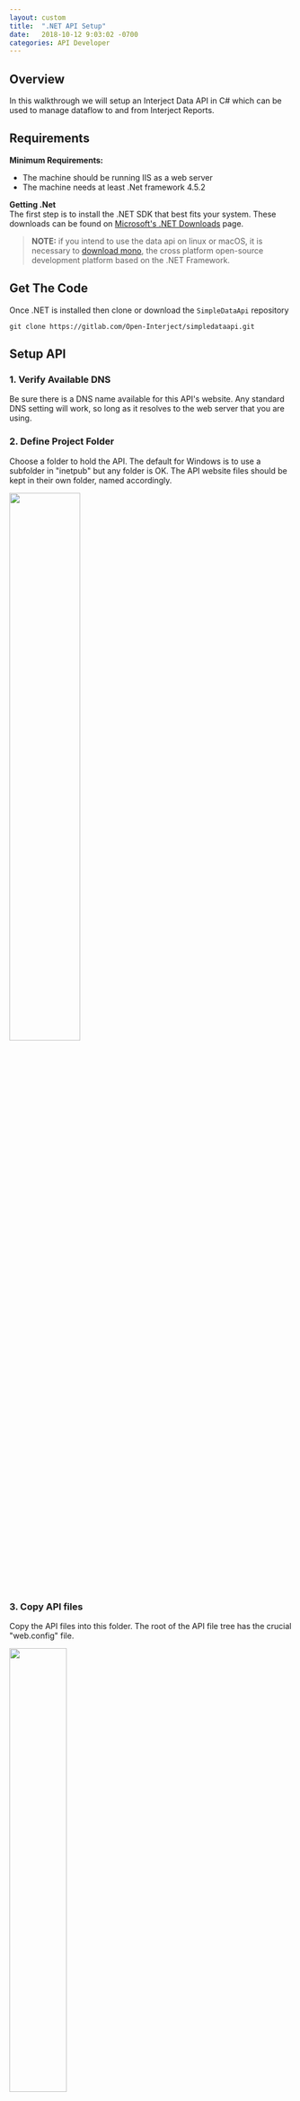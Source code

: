 ```yaml
---
layout: custom
title:  ".NET API Setup"
date:   2018-10-12 9:03:02 -0700
categories: API Developer
---
```



##  **Overview**

In this walkthrough we will setup an Interject Data API in C# which can be used to manage dataflow to and from Interject Reports. 


##  **Requirements**

**Minimum Requirements:**
- The machine should be running IIS as a web server
- The machine needs at least .Net framework 4.5.2

**Getting .Net**<br>
The first step is to install the .NET SDK that best fits your system. These downloads can be found on [Microsoft's .NET Downloads](https://dotnet.microsoft.com/download) page.


> **NOTE:** if you intend to use the data api on linux or macOS, it is necessary to [download mono](https://www.mono-project.com/), the cross platform open-source development platform based on the .NET Framework.


##  **Get The Code**
Once .NET is installed then clone or download the `SimpleDataApi` repository

```git
git clone https://gitlab.com/Open-Interject/simpledataapi.git
```


## **Setup API**

### **1. Verify Available DNS**

Be sure there is a DNS name available for this API's website. Any standard DNS setting will work, so long as it resolves to the web server that you are using. 

### **2. Define Project Folder**

Choose a folder to hold the API.
The default for Windows is to use a subfolder in "inetpub" but any folder is OK. The API website files should be kept in their own folder, named accordingly.

<img class="img-modal" src="/images/dot-net-api/choose-folder.png" width="50%" onclick="zoom_img(this)" />


### **3. Copy API files**

Copy the API files into this folder. The root of the API file tree has the crucial "web.config" file.

<img class="img-modal" src="/images/dot-net-api/project-api-structure.png" width="45%" onclick="zoom_img(this)" />

- **a )**  It is possible to copy the source code files along with compiled code files. This is optional. 
- **b )**  For public facing sites, it is safer to use the Visual Studio "Deploy" process to package up a site so that peripheral files are removed. Certain files can be distributed by IIS if they exist in the website folder
- **c )**  The files you received may contain a parent folder of "development" files for Visual Studio. However, only the API files should be deployed on the webserver.
- **d )**  The root of the website can be identified by some of the core files that compose the site: 
    - App_Start 
    - Global.asax 
    - Web.config
- **e )** The Web.config file will be updated later.


### **4. Open IIS Manager on the web server.**

IIS (Internet Information Services) is the software which exposes a website to the rest of the network (or internet) 

> **NOTE:** If IIS has never been configured, it may require specific instructions based on the web server's specific operating system<br>
> External links:<br>
> [Windows server 2016](https://www.rootusers.com/how-to-install-iis-in-windows-server-2016/)<br>
> [Windows 10](https://www.betterhostreview.com/turn-on-iis-windows-10.html)

<img class="img-modal" src="/images/dot-net-api/iis-manager.png" width="40%" onclick="zoom_img(this)" />

### **6.  IIS Manager looks like this**

<img class="img-modal" src="/images/dot-net-api/iis-manager-view.png" width="45%" onclick="zoom_img(this)" />


### **7.  Create a new website by Right-Clicking on the "Site" node**

<img class="img-modal" src="/images/dot-net-api/site-add-website.png" width="40%" onclick="zoom_img(this)" />


- **a )**	<u>Site name</u>: seen only by the admin of the web server. Choose a meaningful name to identify this API. Eg. "Interject Data API"

- **b )**  Notice that when Choosing a Site Name, the <u>"Application Pool"</u> will use the new name by default. This is preferred. It is not the best practice to use the "DefaultAppPool" which is seen at first. Instead, each site should have its own app pool with a matching name. The App Pool basically acts like the Windows User for that particular site. Permissions assigned to the AppPool are the applicable permissions for the web site 

- **c )**  <u>Physical path</u>: Navigate to the root folder where the web.config file exists (see step #3) at the start of these instructions.

- **d )**  <u>Connect as</u>...: keep the default setting which is to use the "Application user" which is the same as the AppPool. 

<img class="img-modal" src="/images/dot-net-api/connect-as.png" width="50%" onclick="zoom_img(this)" />

- **e )** <u>Binding Type</u>: The binding can use either HTTP or HTTPS. This document does not describe how to set up an SSL certificate for HTTPS bindings. Any public facing site must use HTTPS. 

- **f )** <u>IP address</u>: This setting can be left as the default for "All Unassigned" a Specific IP address can be used if this web server responds to multiple IP addresses. It is more common to use a specific IP address when dealing with multiple SSL certificates on the same web server. 

- **g )** <u>Port</u> will normally follow the default 80 for Http and 443 for Https, unless a network administrator requires an override.

- **h )** <u>Host name</u>: The Host Name (aka Host Header) Is used to differentiate multiple websites that are hosted on the same web server. This should match the DNS setting that is configured for this API. (see step #1 at the start of this document)

An example of an API used within a company's intranet is here:
<img class="img-modal" src="/images/dot-net-api/api-intranet.png" width="60%" onclick="zoom_img(this)" />


### **8. If these settings need to be changed later. Select the site with IIS manager, and choose the "Bindings" or "Basic Settings" in the right margin**

<img class="img-modal" src="/images/dot-net-api/basic-and-bindings.png" width="70%" onclick="zoom_img(this)" />


### **9. Confirm settings for the App Pool**
The App Pool should have been created when the site was created.
You can see the specific information in the "Application Pools" area of the IIS Manager.

- **a )**	Make sure the AppPool is using .NET v4.0 and an "Integrated" pipeline (these are the defaults)
- **b )**	Make a note of the specific name of the App Pool (in this screenshot its "Interject Data API")

<img class="img-modal" src="/images/dot-net-api/app-pools.png" width="30%" onclick="zoom_img(this)" />

- **c )**	If the site gets frozen, you can restart it by "recycling" the App Pool (Right Click it), which clears out all memory and restarts the site

<img class="img-modal" src="/images/dot-net-api/app-pools-view.png" width="40%" onclick="zoom_img(this)" />


### **10. Set up website permissions using the App Pool. In IIS Manager, Right-Click the API website and choose "Edit Permissions" (this is the same as editing security permissions on the folder itself, within Windows)**

<img class="img-modal" src="/images/dot-net-api/edit-permissions.png" width="40%" onclick="zoom_img(this)" />

- **a )**	Choose the "Security" tab and then the "Edit" button, and then the "Add" button.
- **b )**	This is the process to "find" The App Pool
- **c )**	Make sure the "From this location" is the local computer (It may default to a company domain, if it in place)
- **d )**	Enter this into the text-box "IIS AppPool \ ..." where the actual App Pool name is used after the slash "IIS AppPool\Interject Data API" for example
- **e )**	Use the "Check Names" button. 


<img class="img-modal" src="/images/dot-net-api/edit-permissions-check-names.png" width="70%" onclick="zoom_img(this)" />

- **f )**	If the App Pool was identified successfully, then you should see the App Pool name as underlined

<img class="img-modal" src="/images/dot-net-api/app-pools-underline.png" width="40%" onclick="zoom_img(this)" />

- **g )**	Press OK and the App Pool will appear in the "Group or user names" box.

- **h )**	While it is selected, check the "Modify" setting of the permissions. This will allow the App Pool to have enough permissions over the API Website to behave normally.

<img class="img-modal" src="/images/dot-net-api/permissions-modify.png" width="40%" onclick="zoom_img(this)" />

- **i )**	Use the "Apply" button. And "OK" to close the windows.


### **11.	At this point, the website should be responding to browser requests. But it still needs a little more configuration in order to process Interject reports. First, confirm that the site is behaving by visiting it in a browser.**

- **a )**	Use the DNS setting from #1 at the start of these instructions, and paste them in a browser. (this was also added to the "Binding" of the site in IIS manager)
- **b )**	The default page of the API should appear. If it appears at all, then the entire API should be functioning normally.
- **c )**	The default page should look like the following image. This web page is normally not seen by users. It contains some notes for developers who may wish to customize the Data API. This web page is normally not seen by users. It contains some notes for developers who may wish to customize the Data API.

<img class="img-modal" src="/images/dot-net-api/default-page.png" width="60%" onclick="zoom_img(this)" />

- **d )**	If there is an error it may look something like this:


<img class="img-modal" src="/images/dot-net-api/server-error.png" width="40%" onclick="zoom_img(this)" />




### **12.  Set up Data Connection Strings for "Pass-Through" Interject requests**
The most common use of a Data API is for Intranet use. In this scenario a connection string can be shared by all users, while also protected within the web.config of the Data API.

Interject supports DataPortal connections for both: A)Direct DB access and B)API access
When using an API, you can tell the API code to perform certain DB actions by using "PassThrough" settings. These are configured in the DataPortal and DataPortal Connection. For these to work, they need to be able to find a connection string in the API.

If this API offers public access, then connection strings should not be shared in the web.config. Instead a custom validation lookup process should be implemented, which also requires some custom coding.

- **a )**	Determine a meaningful name for the connection string (preferably without spaces) This name will be used by an Interject DataPortal Connection, and it will reference the connection string within the web.config. Names must be unique.
- **b )**	Open the web.config file in any text editor or code IDE(you can find it in step #3 at the start of this document)
- **c )**	The contents are formatted as XML. Locate the section `<connectionStrings>`
- **d )**	Add a new line which uses the Name of the Connection String and its value.

```xml
<!--Windows Authentication to MSSqlServer Express-->
<add name="DataApi_NTAuth" connectionString="Server=.\sqlexpress; Database=MyDbName; integrated security=true"               providerName="System.Data.SqlClient" />

<!--Sql Server Authentication to MSSqlServer-->
<add name="DataApi_UsrPwd" connectionString="Server=MyServerName; Database=MyDbName; User ID=MyUserName; Password=MySecret;" providerName="System.Data.SqlClient" />

<!--Using the MySQL connector plugin   (note providerName="MySql.Data.MySqlClient") see http://dev.mysql.com/downloads/connector/net/-->
<add name="DataApi_MySql"  connectionString="server=MyServerName; database=MyDbName; User Id=MyUserName; password=MySecret;" providerName="MySql.Data.MySqlClient" />
    
<!--ODBC driver to Oracle or MySQL-->
<add name="DataApi_ODBC"   connectionString="Driver={Oracle in Ora_32bit}; dbq=MyDbName; Uid=MyUserName; Pwd=MySecret;"      providerName="System.Data.SqlClient" />
```


### **13.  Additional settings in the web.config**
In the web.config file there are app.settings which affect the behavior of the API.
Double check that the web.config file has settings which match the ones below:

```xml
  <appSettings>
    <add key="IdsPlatformApi" value="https://platform-api.GoInterject.com" />
    <add key="Environment" value="Live" />
  </appSettings>
```

### **14.  Configure Data portals and Connections on the Portal Management site. The API is ready to test.**

